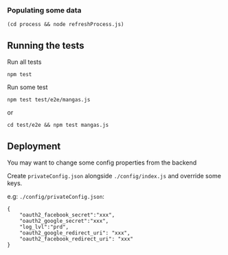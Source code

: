 ### Populating some data ###
```
(cd process && node refreshProcess.js)
```

## Running the tests

Run all tests
```
npm test
```

Run some test
```
npm test test/e2e/mangas.js
```
or
```
cd test/e2e && npm test mangas.js
```

## Deployment

You may want to change some config properties from the backend

Create ```privateConfig.json``` alongside ```./config/index.js``` and override some keys.

e.g: ```./config/privateConfig.json```:
```
{
    "oauth2_facebook_secret":"xxx",
    "oauth2_google_secret":"xxx",
    "log_lvl":"prd",
    "oauth2_google_redirect_uri": "xxx",
    "oauth2_facebook_redirect_uri": "xxx"
}

```
